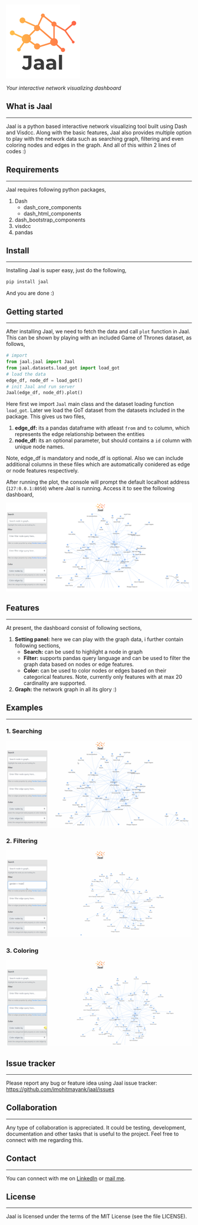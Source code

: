 <img src="jaal/assest/logo.png" alt="jaal logo"/>

*Your interactive network visualizing dashboard*

## What is Jaal
-----------------
Jaal is a python based interactive network visualizing tool built using Dash and Visdcc. Along with the basic features, Jaal also provides multiple option to play with the network data such as searching graph, filtering and even coloring nodes and edges in the graph. And all of this within 2 lines of codes :)

## Requirements
------------------

Jaal requires following python packages, 
1. Dash
    - dash_core_components
    - dash_html_components 
2. dash_bootstrap_components
3. visdcc
4. pandas

## Install
-----------

Installing Jaal is super easy, just do the following,

```bash
pip install jaal
```

And you are done :)

## Getting started
-------------------

After installing Jaal, we need to fetch the data and call `plot` function in Jaal. This can be shown by playing with an included Game of Thrones dataset, as follows,

```python
# import
from jaal.jaal import Jaal
from jaal.datasets.load_got import load_got
# load the data
edge_df, node_df = load_got()
# init Jaal and run server
Jaal(edge_df, node_df).plot()
```

Here first we import `Jaal` main class and the dataset loading function `load_got`. Later we load the GoT dataset from the datasets included in the package. This gives us two files,
1. **edge_df:** its a pandas dataframe with atleast `from` and `to` column, which represents the edge relationship between the entities
2. **node_df:** its an optional parameter, but should contains a `id` column with unique node names. 

Note, edge_df is mandatory and node_df is optional. Also we can include additional columns in these files which are automatically conidered as edge or node features respectively.

After running the plot, the console will prompt the default localhost address (`127:0.0.1:8050`) where Jaal is running. Access it to see the following dashboard,

<img src="jaal/assest/dashboard.png" alt="dashboard"/>

## Features
-------------

At present, the dashboard consist of following sections,
1. **Setting panel:** here we can play with the graph data, i further contain following sections, 
    - **Search:** can be used to highlight a node in graph
    - **Filter:** supports pandas query language and can be used to filter the graph data based on nodes or edge features.
    - **Color:** can be used to color nodes or edges based on their categorical features. Note, currently only features with at max 20 cardinality are supported. 
2. **Graph:** the network graph in all its glory :)

## Examples
---------------

### 1. Searching
<img src="jaal/assest/jaal_search.gif" alt="dashboard"/>

### 2. Filtering
<img src="jaal/assest/jaal_filter.gif" alt="dashboard"/>

### 3. Coloring
<img src="jaal/assest/jaal_color.gif" alt="dashboard"/>

## Issue tracker
--------------------

Please report any bug or feature idea using Jaal issue tracker: https://github.com/imohitmayank/jaal/issues

## Collaboration
-----------

Any type of collaboration is appreciated. It could be  testing, development, documentation and other tasks that is useful to the project. Feel free to connect with me regarding this.

## Contact
-----------

You can connect with me on [LinkedIn](https://www.linkedin.com/in/imohitmayank/) or [mail me](mohitmayank1@gmail.com).

## License
-------

Jaal is licensed under the terms of the MIT License (see the file
LICENSE).
